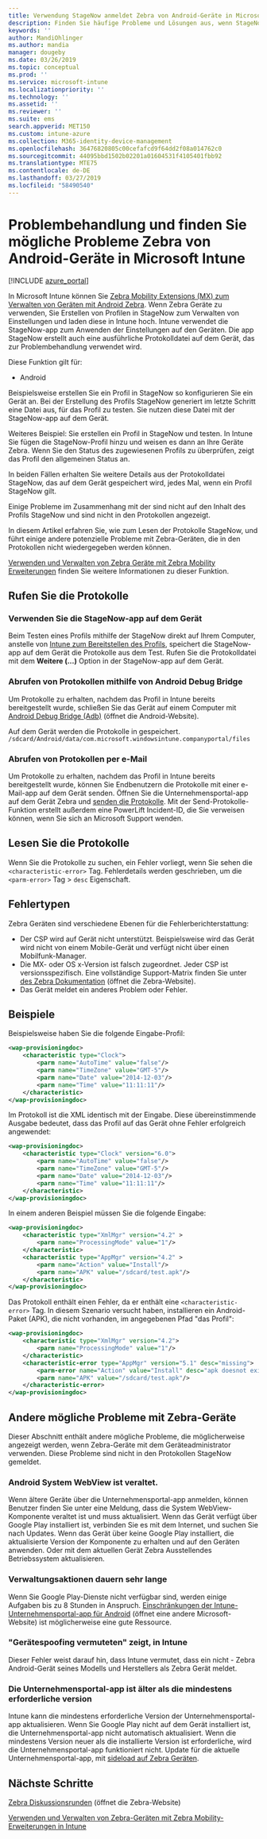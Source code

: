 ```yaml
---
title: Verwendung StageNow anmeldet Zebra von Android-Geräte in Microsoft Intune – Azure | Microsoft-Dokumentation
description: Finden Sie häufige Probleme und Lösungen aus, wenn StageNow auf Android-Geräten mit Microsoft Intune verwenden. Außerdem erfahren Sie, wie Protokolle zu erhalten, und sehen Beispiele für das Lesen der Protokolle für den Erfolg oder Fehler.
keywords: ''
author: MandiOhlinger
ms.author: mandia
manager: dougeby
ms.date: 03/26/2019
ms.topic: conceptual
ms.prod: ''
ms.service: microsoft-intune
ms.localizationpriority: ''
ms.technology: ''
ms.assetid: ''
ms.reviewer: ''
ms.suite: ems
search.appverid: MET150
ms.custom: intune-azure
ms.collection: M365-identity-device-management
ms.openlocfilehash: 36476820805c00cefafcd9f64dd2f08a014762c0
ms.sourcegitcommit: 44095bbd1502b02201a01604531f4105401fbb92
ms.translationtype: MTE75
ms.contentlocale: de-DE
ms.lasthandoff: 03/27/2019
ms.locfileid: "58490540"
---
```

# <a name="troubleshoot-and-see-potential-issues-on-android-zebra-devices-in-microsoft-intune"></a>Problembehandlung und finden Sie mögliche Probleme Zebra von Android-Geräte in Microsoft Intune

[!INCLUDE [azure_portal](./includes/azure_portal.md)]

In Microsoft Intune können Sie [Zebra Mobility Extensions (MX) zum Verwalten von Geräten mit Android Zebra](android-zebra-mx-overview.md). Wenn Zebra Geräte zu verwenden, Sie Erstellen von Profilen in StageNow zum Verwalten von Einstellungen und laden diese in Intune hoch. Intune verwendet die StageNow-app zum Anwenden der Einstellungen auf den Geräten. Die app StageNow erstellt auch eine ausführliche Protokolldatei auf dem Gerät, das zur Problembehandlung verwendet wird.

Diese Funktion gilt für:

- Android

Beispielsweise erstellen Sie ein Profil in StageNow so konfigurieren Sie ein Gerät an. Bei der Erstellung des Profils StageNow generiert im letzte Schritt eine Datei aus, für das Profil zu testen. Sie nutzen diese Datei mit der StageNow-app auf dem Gerät.

Weiteres Beispiel: Sie erstellen ein Profil in StageNow und testen. In Intune Sie fügen die StageNow-Profil hinzu und weisen es dann an Ihre Geräte Zebra. Wenn Sie den Status des zugewiesenen Profils zu überprüfen, zeigt das Profil den allgemeinen Status an.

In beiden Fällen erhalten Sie weitere Details aus der Protokolldatei StageNow, das auf dem Gerät gespeichert wird, jedes Mal, wenn ein Profil StageNow gilt.

Einige Probleme im Zusammenhang mit der sind nicht auf den Inhalt des Profils StageNow und sind nicht in den Protokollen angezeigt.

In diesem Artikel erfahren Sie, wie zum Lesen der Protokolle StageNow, und führt einige andere potenzielle Probleme mit Zebra-Geräten, die in den Protokollen nicht wiedergegeben werden können.

[Verwenden und Verwalten von Zebra Geräte mit Zebra Mobility Erweiterungen](android-zebra-mx-overview.md) finden Sie weitere Informationen zu dieser Funktion.

## <a name="get-the-logs"></a>Rufen Sie die Protokolle

### <a name="use-the-stagenow-app-on-the-device"></a>Verwenden Sie die StageNow-app auf dem Gerät
Beim Testen eines Profils mithilfe der StageNow direkt auf Ihrem Computer, anstelle von [Intune zum Bereitstellen des Profils](android-zebra-mx-overview.md#step-4-create-a-device-management-profile-in-stagenow), speichert die StageNow-app auf dem Gerät die Protokolle aus dem Test. Rufen Sie die Protokolldatei mit dem **Weitere (...)**  Option in der StageNow-app auf dem Gerät.

### <a name="get-logs-using-android-debug-bridge"></a>Abrufen von Protokollen mithilfe von Android Debug Bridge
Um Protokolle zu erhalten, nachdem das Profil in Intune bereits bereitgestellt wurde, schließen Sie das Gerät auf einem Computer mit [Android Debug Bridge (Adb)](https://developer.android.com/studio/command-line/adb) (öffnet die Android-Website).

Auf dem Gerät werden die Protokolle in gespeichert. `/sdcard/Android/data/com.microsoft.windowsintune.companyportal/files`

### <a name="get-logs-from-email"></a>Abrufen von Protokollen per e-Mail
Um Protokolle zu erhalten, nachdem das Profil in Intune bereits bereitgestellt wurde, können Sie Endbenutzern die Protokolle mit einer e-Mail-app auf dem Gerät senden. Öffnen Sie die Unternehmensportal-app auf dem Gerät Zebra und [senden die Protokolle](https://docs.microsoft.com/intune-user-help/send-logs-to-your-it-admin-by-email-android). Mit der Send-Protokolle-Funktion erstellt außerdem eine PowerLift Incident-ID, die Sie verweisen können, wenn Sie sich an Microsoft Support wenden.

## <a name="read-the-logs"></a>Lesen Sie die Protokolle

Wenn Sie die Protokolle zu suchen, ein Fehler vorliegt, wenn Sie sehen die `<characteristic-error>` Tag. Fehlerdetails werden geschrieben, um die `<parm-error>` Tag > `desc` Eigenschaft.

## <a name="error-types"></a>Fehlertypen

Zebra Geräten sind verschiedene Ebenen für die Fehlerberichterstattung:

- Der CSP wird auf Gerät nicht unterstützt. Beispielsweise wird das Gerät wird nicht von einem Mobile-Gerät und verfügt nicht über einen Mobilfunk-Manager.
- Die MX- oder OS x-Version ist falsch zugeordnet. Jeder CSP ist versionsspezifisch. Eine vollständige Support-Matrix finden Sie unter [des Zebra Dokumentation](http://techdocs.zebra.com/mx/) (öffnet die Zebra-Website).
- Das Gerät meldet ein anderes Problem oder Fehler.

## <a name="examples"></a>Beispiele

Beispielsweise haben Sie die folgende Eingabe-Profil:

```xml
<wap-provisioningdoc>
    <characteristic type="Clock">
        <parm name="AutoTime" value="false"/>
        <parm name="TimeZone" value="GMT-5"/>
        <parm name="Date" value="2014-12-03"/>
        <parm name="Time" value="11:11:11"/>
    </characteristic>
</wap-provisioningdoc>
```

Im Protokoll ist die XML identisch mit der Eingabe. Diese übereinstimmende Ausgabe bedeutet, dass das Profil auf das Gerät ohne Fehler erfolgreich angewendet:

```xml
<wap-provisioningdoc>
    <characteristic type="Clock" version="6.0">
        <parm name="AutoTime" value="false"/>
        <parm name="TimeZone" value="GMT-5"/>
        <parm name="Date" value="2014-12-03"/>
        <parm name="Time" value="11:11:11"/>
    </characteristic>
</wap-provisioningdoc>
```

In einem anderen Beispiel müssen Sie die folgende Eingabe:

```xml
<wap-provisioningdoc>
    <characteristic type="XmlMgr" version="4.2" >
        <parm name="ProcessingMode" value="1"/>
    </characteristic>
    <characteristic type="AppMgr" version="4.2" >
        <parm name="Action" value="Install"/>
        <parm name="APK" value="/sdcard/test.apk"/>
    </characteristic>
</wap-provisioningdoc>
```

Das Protokoll enthält einen Fehler, da er enthält eine `<characteristic-error>` Tag. In diesem Szenario versucht haben, installieren ein Android-Paket (APK), die nicht vorhanden, im angegebenen Pfad "das Profil":

```xml
<wap-provisioningdoc>
    <characteristic type="XmlMgr" version="4.2">
        <parm name="ProcessingMode" value="1"/>
    </characteristic>
    <characteristic-error type="AppMgr" version="5.1" desc="missing">
        <parm-error name="Action" value="Install" desc="apk doesnot exist in the path"/>
        <parm name="APK" value="/sdcard/test.apk"/>
    </characteristic-error>
</wap-provisioningdoc>
```

## <a name="other-potential-issues-with-zebra-devices"></a>Andere mögliche Probleme mit Zebra-Geräte

Dieser Abschnitt enthält andere mögliche Probleme, die möglicherweise angezeigt werden, wenn Zebra-Geräte mit dem Geräteadministrator verwenden. Diese Probleme sind nicht in den Protokollen StageNow gemeldet.

### <a name="android-system-webview-is-out-of-date"></a>Android System WebView ist veraltet.

Wenn ältere Geräte über die Unternehmensportal-app anmelden, können Benutzer finden Sie unter eine Meldung, dass die System WebView-Komponente veraltet ist und muss aktualisiert. Wenn das Gerät verfügt über Google Play installiert ist, verbinden Sie es mit dem Internet, und suchen Sie nach Updates. Wenn das Gerät über keine Google Play installiert, die aktualisierte Version der Komponente zu erhalten und auf den Geräten anwenden. Oder mit dem aktuellen Gerät Zebra Ausstellendes Betriebssystem aktualisieren.

### <a name="management-actions-take-a-long-time"></a>Verwaltungsaktionen dauern sehr lange

Wenn Sie Google Play-Dienste nicht verfügbar sind, werden einige Aufgaben bis zu 8 Stunden in Anspruch. [Einschränkungen der Intune-Unternehmensportal-app für Android](https://support.microsoft.com/help/3211588/limitations-of-intune-company-portal-app-for-android-in-china) (öffnet eine andere Microsoft-Website) ist möglicherweise eine gute Ressource.

### <a name="device-spoofing-suspected-shows-in-intune"></a>"Gerätespoofing vermuteten" zeigt, in Intune

Dieser Fehler weist darauf hin, dass Intune vermutet, dass ein nicht - Zebra Android-Gerät seines Modells und Herstellers als Zebra Gerät meldet.

### <a name="company-portal-app-is-older-than-minimum-required-version"></a>Die Unternehmensportal-app ist älter als die mindestens erforderliche version

Intune kann die mindestens erforderliche Version der Unternehmensportal-app aktualisieren. Wenn Sie Google Play nicht auf dem Gerät installiert ist, die Unternehmensportal-app nicht automatisch aktualisiert. Wenn die mindestens Version neuer als die installierte Version ist erforderliche, wird die Unternehmensportal-app funktioniert nicht. Update für die aktuelle Unternehmensportal-app, mit [sideload auf Zebra Geräten](android-zebra-mx-overview.md#sideload-the-company-portal-app).

## <a name="next-steps"></a>Nächste Schritte

[Zebra Diskussionsrunden](https://developer.zebra.com/community/home/discussions) (öffnet die Zebra-Website)

[Verwenden und Verwalten von Zebra-Geräten mit Zebra Mobility-Erweiterungen in Intune](android-zebra-mx-overview.md)
